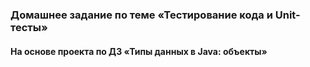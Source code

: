 ### Домашнее задание по теме «Тестирование кода и Unit-тесты»
####  На основе проекта по ДЗ «Типы данных в Java: объекты»